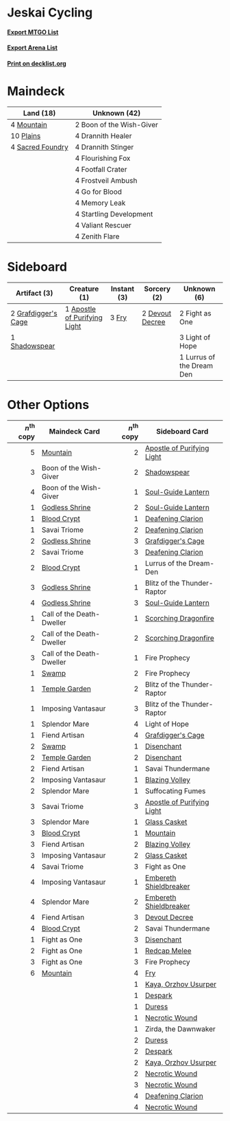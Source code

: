 # Jeskai Cycling

#### [Export MTGO List](../collection/Jeskai%20Cycling/Jeskai%20Cycling.txt)
#### [Export Arena List](../collection/Jeskai%20Cycling/Jeskai%20Cycling_arena.txt)
#### [Print on decklist.org](http://decklist.org/?deckmain=2%09Boon%20of%20the%20Wish-Giver%0A4%09Drannith%20Healer%0A4%09Drannith%20Stinger%0A4%09Flourishing%20Fox%0A4%09Footfall%20Crater%0A4%09Frostveil%20Ambush%0A4%09Go%20for%20Blood%0A4%09Memory%20Leak%0A4%09Mountain%0A10%09Plains%0A4%09Sacred%20Foundry%0A4%09Startling%20Development%0A4%09Valiant%20Rescuer%0A4%09Zenith%20Flare&deckside=1%09Apostle%20of%20Purifying%20Light%0A2%09Devout%20Decree%0A2%09Fight%20as%20One%0A3%09Fry%0A2%09Grafdigger's%20Cage%0A3%09Light%20of%20Hope%0A1%09Lurrus%20of%20the%20Dream%20Den%0A1%09Shadowspear)
# Maindeck

|                                         Land (18)                                         |      Unknown (42)      |
|-------------------------------------------------------------------------------------------|------------------------|
|4 [Mountain](http://gatherer.wizards.com/Pages/Card/Details.aspx?multiverseid=439859)      |2 Boon of the Wish-Giver|
|10 [Plains](http://gatherer.wizards.com/Pages/Card/Details.aspx?multiverseid=439856)       |4 Drannith Healer       |
|4 [Sacred Foundry](http://gatherer.wizards.com/Pages/Card/Details.aspx?multiverseid=405106)|4 Drannith Stinger      |
|                                                                                           |4 Flourishing Fox       |
|                                                                                           |4 Footfall Crater       |
|                                                                                           |4 Frostveil Ambush      |
|                                                                                           |4 Go for Blood          |
|                                                                                           |4 Memory Leak           |
|                                                                                           |4 Startling Development |
|                                                                                           |4 Valiant Rescuer       |
|                                                                                           |4 Zenith Flare          |


# Sideboard

|                                         Artifact (3)                                         |                                             Creature (1)                                              |                                  Instant (3)                                   |                                       Sorcery (2)                                        |       Unknown (6)       |
|----------------------------------------------------------------------------------------------|-------------------------------------------------------------------------------------------------------|--------------------------------------------------------------------------------|------------------------------------------------------------------------------------------|-------------------------|
|2 [Grafdigger's Cage](http://gatherer.wizards.com/Pages/Card/Details.aspx?multiverseid=278452)|1 [Apostle of Purifying Light](http://gatherer.wizards.com/Pages/Card/Details.aspx?multiverseid=466760)|3 [Fry](http://gatherer.wizards.com/Pages/Card/Details.aspx?multiverseid=466894)|2 [Devout Decree](http://gatherer.wizards.com/Pages/Card/Details.aspx?multiverseid=466767)|2 Fight as One           |
|1 [Shadowspear](http://gatherer.wizards.com/Pages/Card/Details.aspx?multiverseid=476487)      |                                                                                                       |                                                                                |                                                                                          |3 Light of Hope          |
|                                                                                              |                                                                                                       |                                                                                |                                                                                          |1 Lurrus of the Dream Den|


# Other Options

|*n*<sup>th</sup> copy|                                      Maindeck Card                                      |*n*<sup>th</sup> copy|                                           Sideboard Card                                            |
|--------------------:|-----------------------------------------------------------------------------------------|--------------------:|-----------------------------------------------------------------------------------------------------|
|                    5|[Mountain](http://gatherer.wizards.com/Pages/Card/Details.aspx?multiverseid=439859)      |                    2|[Apostle of Purifying Light](http://gatherer.wizards.com/Pages/Card/Details.aspx?multiverseid=466760)|
|                    3|Boon of the Wish-Giver                                                                   |                    2|[Shadowspear](http://gatherer.wizards.com/Pages/Card/Details.aspx?multiverseid=476487)               |
|                    4|Boon of the Wish-Giver                                                                   |                    1|[Soul-Guide Lantern](http://gatherer.wizards.com/Pages/Card/Details.aspx?multiverseid=476488)        |
|                    1|[Godless Shrine](http://gatherer.wizards.com/Pages/Card/Details.aspx?multiverseid=405099)|                    2|[Soul-Guide Lantern](http://gatherer.wizards.com/Pages/Card/Details.aspx?multiverseid=476488)        |
|                    1|[Blood Crypt](http://gatherer.wizards.com/Pages/Card/Details.aspx?multiverseid=97102)    |                    1|[Deafening Clarion](http://gatherer.wizards.com/Pages/Card/Details.aspx?multiverseid=452915)         |
|                    1|Savai Triome                                                                             |                    2|[Deafening Clarion](http://gatherer.wizards.com/Pages/Card/Details.aspx?multiverseid=452915)         |
|                    2|[Godless Shrine](http://gatherer.wizards.com/Pages/Card/Details.aspx?multiverseid=405099)|                    3|[Grafdigger's Cage](http://gatherer.wizards.com/Pages/Card/Details.aspx?multiverseid=278452)         |
|                    2|Savai Triome                                                                             |                    3|[Deafening Clarion](http://gatherer.wizards.com/Pages/Card/Details.aspx?multiverseid=452915)         |
|                    2|[Blood Crypt](http://gatherer.wizards.com/Pages/Card/Details.aspx?multiverseid=97102)    |                    1|Lurrus of the Dream-Den                                                                              |
|                    3|[Godless Shrine](http://gatherer.wizards.com/Pages/Card/Details.aspx?multiverseid=405099)|                    1|Blitz of the Thunder-Raptor                                                                          |
|                    4|[Godless Shrine](http://gatherer.wizards.com/Pages/Card/Details.aspx?multiverseid=405099)|                    3|[Soul-Guide Lantern](http://gatherer.wizards.com/Pages/Card/Details.aspx?multiverseid=476488)        |
|                    1|Call of the Death-Dweller                                                                |                    1|[Scorching Dragonfire](http://gatherer.wizards.com/Pages/Card/Details.aspx?multiverseid=473101)      |
|                    2|Call of the Death-Dweller                                                                |                    2|[Scorching Dragonfire](http://gatherer.wizards.com/Pages/Card/Details.aspx?multiverseid=473101)      |
|                    3|Call of the Death-Dweller                                                                |                    1|Fire Prophecy                                                                                        |
|                    1|[Swamp](http://gatherer.wizards.com/Pages/Card/Details.aspx?multiverseid=439858)         |                    2|Fire Prophecy                                                                                        |
|                    1|[Temple Garden](http://gatherer.wizards.com/Pages/Card/Details.aspx?multiverseid=405112) |                    2|Blitz of the Thunder-Raptor                                                                          |
|                    1|Imposing Vantasaur                                                                       |                    3|Blitz of the Thunder-Raptor                                                                          |
|                    1|Splendor Mare                                                                            |                    4|Light of Hope                                                                                        |
|                    1|Fiend Artisan                                                                            |                    4|[Grafdigger's Cage](http://gatherer.wizards.com/Pages/Card/Details.aspx?multiverseid=278452)         |
|                    2|[Swamp](http://gatherer.wizards.com/Pages/Card/Details.aspx?multiverseid=439858)         |                    1|[Disenchant](http://gatherer.wizards.com/Pages/Card/Details.aspx?multiverseid=847)                   |
|                    2|[Temple Garden](http://gatherer.wizards.com/Pages/Card/Details.aspx?multiverseid=405112) |                    2|[Disenchant](http://gatherer.wizards.com/Pages/Card/Details.aspx?multiverseid=847)                   |
|                    2|Fiend Artisan                                                                            |                    1|Savai Thundermane                                                                                    |
|                    2|Imposing Vantasaur                                                                       |                    1|[Blazing Volley](http://gatherer.wizards.com/Pages/Card/Details.aspx?multiverseid=426821)            |
|                    2|Splendor Mare                                                                            |                    1|Suffocating Fumes                                                                                    |
|                    3|Savai Triome                                                                             |                    3|[Apostle of Purifying Light](http://gatherer.wizards.com/Pages/Card/Details.aspx?multiverseid=466760)|
|                    3|Splendor Mare                                                                            |                    1|[Glass Casket](http://gatherer.wizards.com/Pages/Card/Details.aspx?multiverseid=472977)              |
|                    3|[Blood Crypt](http://gatherer.wizards.com/Pages/Card/Details.aspx?multiverseid=97102)    |                    1|[Mountain](http://gatherer.wizards.com/Pages/Card/Details.aspx?multiverseid=439859)                  |
|                    3|Fiend Artisan                                                                            |                    2|[Blazing Volley](http://gatherer.wizards.com/Pages/Card/Details.aspx?multiverseid=426821)            |
|                    3|Imposing Vantasaur                                                                       |                    2|[Glass Casket](http://gatherer.wizards.com/Pages/Card/Details.aspx?multiverseid=472977)              |
|                    4|Savai Triome                                                                             |                    3|Fight as One                                                                                         |
|                    4|Imposing Vantasaur                                                                       |                    1|[Embereth Shieldbreaker](http://gatherer.wizards.com/Pages/Card/Details.aspx?multiverseid=473084)    |
|                    4|Splendor Mare                                                                            |                    2|[Embereth Shieldbreaker](http://gatherer.wizards.com/Pages/Card/Details.aspx?multiverseid=473084)    |
|                    4|Fiend Artisan                                                                            |                    3|[Devout Decree](http://gatherer.wizards.com/Pages/Card/Details.aspx?multiverseid=466767)             |
|                    4|[Blood Crypt](http://gatherer.wizards.com/Pages/Card/Details.aspx?multiverseid=97102)    |                    2|Savai Thundermane                                                                                    |
|                    1|Fight as One                                                                             |                    3|[Disenchant](http://gatherer.wizards.com/Pages/Card/Details.aspx?multiverseid=847)                   |
|                    2|Fight as One                                                                             |                    1|[Redcap Melee](http://gatherer.wizards.com/Pages/Card/Details.aspx?multiverseid=473097)              |
|                    3|Fight as One                                                                             |                    3|Fire Prophecy                                                                                        |
|                    6|[Mountain](http://gatherer.wizards.com/Pages/Card/Details.aspx?multiverseid=439859)      |                    4|[Fry](http://gatherer.wizards.com/Pages/Card/Details.aspx?multiverseid=466894)                       |
|                     |                                                                                         |                    1|[Kaya, Orzhov Usurper](http://gatherer.wizards.com/Pages/Card/Details.aspx?multiverseid=460129)      |
|                     |                                                                                         |                    1|[Despark](http://gatherer.wizards.com/Pages/Card/Details.aspx?multiverseid=461117)                   |
|                     |                                                                                         |                    1|[Duress](http://gatherer.wizards.com/Pages/Card/Details.aspx?multiverseid=14557)                     |
|                     |                                                                                         |                    1|[Necrotic Wound](http://gatherer.wizards.com/Pages/Card/Details.aspx?multiverseid=452829)            |
|                     |                                                                                         |                    1|Zirda, the Dawnwaker                                                                                 |
|                     |                                                                                         |                    2|[Duress](http://gatherer.wizards.com/Pages/Card/Details.aspx?multiverseid=14557)                     |
|                     |                                                                                         |                    2|[Despark](http://gatherer.wizards.com/Pages/Card/Details.aspx?multiverseid=461117)                   |
|                     |                                                                                         |                    2|[Kaya, Orzhov Usurper](http://gatherer.wizards.com/Pages/Card/Details.aspx?multiverseid=460129)      |
|                     |                                                                                         |                    2|[Necrotic Wound](http://gatherer.wizards.com/Pages/Card/Details.aspx?multiverseid=452829)            |
|                     |                                                                                         |                    3|[Necrotic Wound](http://gatherer.wizards.com/Pages/Card/Details.aspx?multiverseid=452829)            |
|                     |                                                                                         |                    4|[Deafening Clarion](http://gatherer.wizards.com/Pages/Card/Details.aspx?multiverseid=452915)         |
|                     |                                                                                         |                    4|[Necrotic Wound](http://gatherer.wizards.com/Pages/Card/Details.aspx?multiverseid=452829)            |

